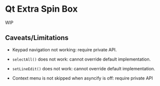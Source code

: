 # Qt Extra Spin Box

WIP

## Caveats/Limitations

- Keypad navigation not working: require private API.

- `selectAll()` does not work: cannot override default implementation.

- `setLineEdit()` does not work: cannot override default implementation.

- Context menu is not skipped when asyncify is off: require private API
